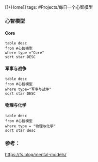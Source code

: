 
[[+Home]]
tags: #Projects/每日一个心智模型 


### 心智模型

#### Core
```dataview
table desc 
from #心智模型 
where type ="Core" 
sort star DESC
```


#### 军事与战争
```dataview
table desc 
from #心智模型 
where type="军事与战争"
sort star DESC
```


#### 物理与化学
```dataview
table desc
from #心智模型 
where type = "物理与化学" 
sort star desc
```






### 参考：
https://fs.blog/mental-models/